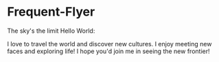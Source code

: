 # Frequent-Flyer
The sky's the limit
Hello World: 

I love to travel the world and discover new cultures. I enjoy meeting new faces and exploring life! I hope you'd join me in seeing the new frontier!
